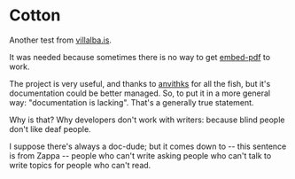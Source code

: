 # Cotton

Another test from [villalba.is](https://villalba.is). 

It was needed because sometimes there is no way to get [embed-pdf](https://github.com/anvithks/hugo-embed-pdf-shortcode) to work.  

The project is very useful, and thanks to [anvithks](https://github.com/anvithks) for all the fish, but it's documentation could be better managed. So, to put it in a more general way: "documentation is lacking". That's a generally true statement.

  Why is that? Why developers don't work with writers: because blind people don't like deaf people.
  
  I suppose there's always a doc-dude; but it comes down to -- this sentence is from Zappa -- people who can't write asking people who can't talk to write topics for people who can't read. 
  
